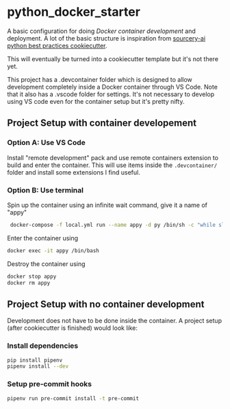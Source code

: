 # python_docker_starter

A basic configuration for doing _Docker container development_ and deployment. A lot of the basic structure is inspiration from [sourcery-ai python best practices cookiecutter](https://github.com/sourcery-ai/python-best-practices-cookiecutter).

This will eventually be turned into a cookiecutter template but it's not there yet.

This project has a .devcontainer folder which is designed to allow development completely inside a Docker container through VS Code. Note that it also has a .vscode folder for settings. It's not necessary to develop using VS code even for the container setup but it's pretty nifty.

## Project Setup with container developement

### Option A: Use VS Code
Install "remote development" pack and use remote containers extension to build and enter the container. This will use items inside the `.devcontainer/` folder and install some extensions I find useful.

### Option B: Use terminal
Spin up the container using an infinite wait command, give it a name of "appy"
```sh
 docker-compose -f local.yml run --name appy -d py /bin/sh -c "while sleep 1000; do :; done"
 ```
 Enter the container using
 ```sh
 docker exec -it appy /bin/bash
 ```
 Destroy the container using
 ```sh
 docker stop appy
 docker rm appy
 ```

## Project Setup with **no** container development

Development does not have to be done inside the container. A project setup (after cookiecutter is finished) would look like:

### Install dependencies

```sh
pip install pipenv
pipenv install --dev
```

### Setup pre-commit hooks

```sh
pipenv run pre-commit install -t pre-commit
```
